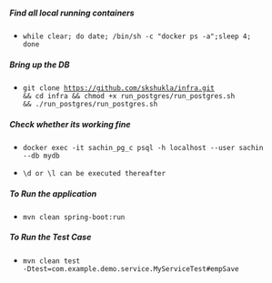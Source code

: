 ##### Find all local running containers
 - <code>while clear; do date; /bin/sh -c "docker ps -a";sleep 4; done</code>


##### Bring up the DB
 - <code>git clone https://github.com/skshukla/infra.git && cd infra && chmod +x run_postgres/run_postgres.sh && ./run_postgres/run_postgres.sh</code>

##### Check whether its working fine
 - <code>docker exec -it sachin_pg_c psql -h localhost --user sachin --db mydb</code>

 - <code>\d or \l can be executed thereafter</code>
  

##### To Run the application
 - <code>mvn clean spring-boot:run</code>
 
 
 ##### To Run the Test Case
 - <code>mvn clean test -Dtest=com.example.demo.service.MyServiceTest#empSave</code>
